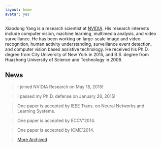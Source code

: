 ```yaml
---
layout: home
avatar: yes
---
```


Xiaodong Yang is a research scientist at [NVIDIA](https://research.nvidia.com). His research interests include computer vision, machine learning, multimedia analysis, and video surveillance. He has been working on large-scale image and video recognition, human activity understanding, surveillance event detection, and computer vision based assistive technology. He received his Ph.D. degree from City University of New York in 2015, and B.S. degree from Huazhong University of Science and Technology in 2009. 

## News

> I joined NVIDIA Research on May 18, 2015!

> I passed my Ph.D. defense on January 28, 2015!

> One paper is accepted by IEEE Trans. on Neural Networks and Learning Systems. 

> One paper is accepted by ECCV'2014.

> One paper is accepted by ICME'2014.

> [More Archived](/news)
